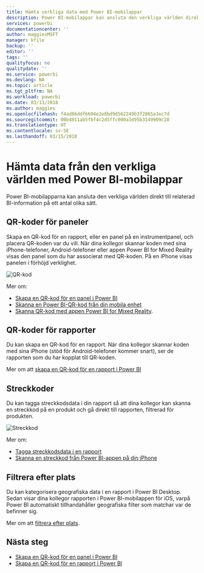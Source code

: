 ```yaml
---
title: Hämta verkliga data med Power BI-mobilappar
description: Power BI-mobilappar kan ansluta den verkliga världen direkt till relaterad BI-information, ingen sökning krävs.
services: powerbi
documentationcenter: ''
author: maggiesMSFT
manager: kfile
backup: ''
editor: ''
tags: ''
qualityfocus: no
qualitydate: ''
ms.service: powerbi
ms.devlang: NA
ms.topic: article
ms.tgt_pltfrm: NA
ms.workload: powerbi
ms.date: 03/13/2018
ms.author: maggies
ms.openlocfilehash: f4ad86ddf6604e2e8bd9d562249b3f2865a3ec7d
ms.sourcegitcommit: 00b4911ab5fbf4c2d5ffc000a3d95b3149909c28
ms.translationtype: HT
ms.contentlocale: sv-SE
ms.lasthandoff: 03/15/2018
---
```

# <a name="get-data-from-the-real-world-with-the-power-bi-mobile-apps"></a>Hämta data från den verkliga världen med Power BI-mobilappar
Power BI-mobilapparna kan ansluta den verkliga världen direkt till relaterad BI-information på ett antal olika sätt. 

## <a name="qr-codes-for-tiles"></a>QR-koder för paneler
Skapa en QR-kod för en rapport, eller en panel på en instrumentpanel, och placera QR-koden var du vill. När dina kollegor skannar koden med sina iPhone-telefoner, Android-telefoner eller appen Power BI for Mixed Reality visas den panel som du har associerat med QR-koden. På en iPhone visas panelen i förhöjd verklighet.

![QR-kod](media/mobile-apps-data-in-real-world-context/power-bi-ios-qr-ar-scanner-small.png)

Mer om:

* [Skapa en QR-kod för en panel i Power BI](service-create-qr-code-for-tile.md)
* [Skanna en Power BI-QR-kod från din mobila enhet](mobile-apps-qr-code.md)
* [Skanna QR-kod med appen Power BI for Mixed Reality](mobile-mixed-reality-app.md#scan-a-report-qr-code-in-holographic-view).

## <a name="qr-codes-for-reports"></a>QR-koder för rapporter
Du kan skapa en QR-kod för en rapport.  När dina kollegor skannar koden med sina iPhone (stöd för Android-telefoner kommer snart), ser de rapporten som du har kopplat till QR-koden. 

Mer om att [skapa en QR-kod för en rapport i Power BI](service-create-qr-code-for-report.md)

## <a name="barcodes"></a>Streckkoder
Du kan tagga streckkodsdata i din rapport så att dina kollegor kan skanna en streckkod på en produkt och gå direkt till rapporten, filtrerad för produkten.

![Streckkod](media/mobile-apps-data-in-real-world-context/power-bi-barcode-scanner.png)

Mer om:

* [Tagga streckkodsdata i en rapport](desktop-mobile-barcodes.md)
* [Skanna en streckkod från Power BI-appen på din iPhone](mobile-apps-scan-barcode-iphone.md)

## <a name="filter-by-location"></a>Filtrera efter plats
Du kan kategorisera geografiska data i en rapport i Power BI Desktop. Sedan visar dina kollegor rapporten i Power BI-mobilappen för iOS, varpå Power BI automatiskt tillhandahåller geografiska filter som matchar var de befinner sig.

Mer om att [filtrera efter plats](mobile-apps-geographic-filtering.md).

## <a name="next-steps"></a>Nästa steg
* [Skapa en QR-kod för en panel i Power BI](service-create-qr-code-for-tile.md)
* [Skapa en QR-kod för en rapport i Power BI](service-create-qr-code-for-report.md)


